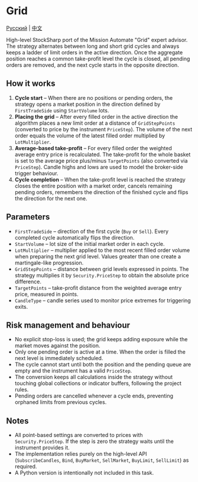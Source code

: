 # Grid
[Русский](README_ru.md) | [中文](README_cn.md)

High-level StockSharp port of the Mission Automate "Grid" expert advisor. The strategy alternates between long and short grid cycles and always keeps a ladder of limit orders in the active direction. Once the aggregate position reaches a common take-profit level the cycle is closed, all pending orders are removed, and the next cycle starts in the opposite direction.

## How it works
1. **Cycle start** – When there are no positions or pending orders, the strategy opens a market position in the direction defined by `FirstTradeSide` using `StartVolume` lots.
2. **Placing the grid** – After every filled order in the active direction the algorithm places a new limit order at a distance of `GridStepPoints` (converted to price by the instrument `PriceStep`). The volume of the next order equals the volume of the latest filled order multiplied by `LotMultiplier`.
3. **Average-based take-profit** – For every filled order the weighted average entry price is recalculated. The take-profit for the whole basket is set to the average price plus/minus `TargetPoints` (also converted via `PriceStep`). Candle highs and lows are used to model the broker-side trigger behaviour.
4. **Cycle completion** – When the take-profit level is reached the strategy closes the entire position with a market order, cancels remaining pending orders, remembers the direction of the finished cycle and flips the direction for the next one.

## Parameters
- `FirstTradeSide` – direction of the first cycle (`Buy` or `Sell`). Every completed cycle automatically flips the direction.
- `StartVolume` – lot size of the initial market order in each cycle.
- `LotMultiplier` – multiplier applied to the most recent filled order volume when preparing the next grid level. Values greater than one create a martingale-like progression.
- `GridStepPoints` – distance between grid levels expressed in points. The strategy multiplies it by `Security.PriceStep` to obtain the absolute price difference.
- `TargetPoints` – take-profit distance from the weighted average entry price, measured in points.
- `CandleType` – candle series used to monitor price extremes for triggering exits.

## Risk management and behaviour
- No explicit stop-loss is used; the grid keeps adding exposure while the market moves against the position.
- Only one pending order is active at a time. When the order is filled the next level is immediately scheduled.
- The cycle cannot start until both the position and the pending queue are empty and the instrument has a valid `PriceStep`.
- The conversion keeps all calculations inside the strategy without touching global collections or indicator buffers, following the project rules.
- Pending orders are cancelled whenever a cycle ends, preventing orphaned limits from previous cycles.

## Notes
- All point-based settings are converted to prices with `Security.PriceStep`. If the step is zero the strategy waits until the instrument provides it.
- The implementation relies purely on the high-level API (`SubscribeCandles`, `Bind`, `BuyMarket`, `SellMarket`, `BuyLimit`, `SellLimit`) as required.
- A Python version is intentionally not included in this task.
